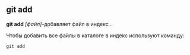 ## git add
**git add** *[файл]*-добавляет файл в индекc .

Чтобы добавить все файлы в каталоге в индекс используют команду:

```bash=
git add
```